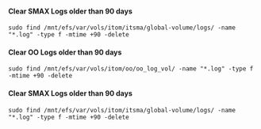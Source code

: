 #### Clear SMAX Logs older than 90 days
```
sudo find /mnt/efs/var/vols/itom/itsma/global-volume/logs/ -name "*.log" -type f -mtime +90 -delete
```
#### Clear OO Logs older than 90 days
```
sudo find /mnt/efs/var/vols/itom/oo/oo_log_vol/ -name "*.log" -type f -mtime +90 -delete
```
#### Clear SMAX Logs older than 90 days
```
sudo find /mnt/efs/var/vols/itom/itsma/global-volume/logs/ -name "*.log" -type f -mtime +90 -delete
```
